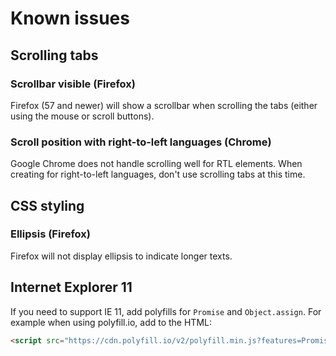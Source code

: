 # Known issues

## Scrolling tabs

### Scrollbar visible (Firefox)

Firefox (57 and newer) will show a scrollbar when scrolling the tabs (either using the mouse or scroll buttons).


### Scroll position with right-to-left languages (Chrome)

Google Chrome does not handle scrolling well for RTL elements. When creating for right-to-left languages, don't use scrolling tabs at this time.


## CSS styling

### Ellipsis (Firefox)

Firefox will not display ellipsis to indicate longer texts.


## Internet Explorer 11

If you need to support IE 11, add polyfills for `Promise` and `Object.assign`. For example when using polyfill.io, add to the HTML:

```html
<script src="https://cdn.polyfill.io/v2/polyfill.min.js?features=Promise,Object.assign" type="text/javascript"></script>
```



